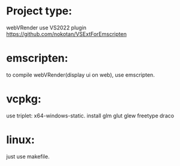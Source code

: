 # Project type:
webVRender use VS2022 plugin https://github.com/nokotan/VSExtForEmscripten

# emscripten:
to compile webVRender(display ui on web), use emscripten.

# vcpkg:
use triplet: x64-windows-static.
install glm glut glew freetype draco

# linux:
just use makefile.